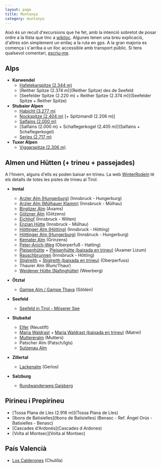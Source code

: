 ```yaml
---
layout: page
title: Muntanya
category: muntanya
---
```


Això és un recull d'excursions que he fet, amb la intenció sobretot de posar
ordre a la llista que tinc a
[wikiloc](http://ca.wikiloc.com/wikiloc/user.do?name=mcuquet).
Algunes tenen una breu explicació, d'altres són simplement un enllaç a la ruta
en gps. A la gran majoria es comença i s'arriba a un lloc accessible amb
transport públic. Si tens qualsevol comentari,
[escriu-me]({{site.baseurl}}/Contact).

## Alps

* **Karwendel**
    + [Hafelekarspitze (2.344 m)](Hafelekarspitze)
    + [Reither Spitze (2.374 m)](Reither Spitze) des de Seefeld
    + [Seefelder Spitze (2.220 m) + Reither Spitze (2.374 m)](Seefelder Spitze + Reither Spitze)
* **Stubaier Alpen**
    + [Habicht (3.277 m)](Habicht)
    + [Nockspitze (2.404 m)](Nockspitze) [+ Spitzmandl (2.206 m)]
    + [Salfains (2.000 m)](Salfains)
    + [Salfains (2.000 m) + Schaflegerkogel (2.405 m)](Salfains + Schaflegerkogel)
    + [Serles (2.717 m)](Serles)
* **Tuxer Alpen**
    + [Viggarspitze (2.306 m)](Viggarspitze)

## Almen und Hütten (+ trineu + passejades)

A l'hivern, alguns d'ells es poden baixar en trineu. La web
[WinterRodeln](http://www.winterrodeln.org/) té els detalls de totes les
pistes de trineu al Tirol. 

* **Inntal**
    + [Arzler Alm (Hungerburg)](http://ca.wikiloc.com/wikiloc/view.do?id=4071958) (Innsbruck - Hungerburg)
    + [Arzler Alm (Mülhauer Klamm)](http://ca.wikiloc.com/wikiloc/view.do?id=6941407) (Innsbruck - Mülhau)
    + [Birgitzer Alm](http://ca.wikiloc.com/wikiloc/view.do?id=7652857) (Axams)
    + [Götzner Alm](http://ca.wikiloc.com/wikiloc/view.do?id=4923529) (Götzens)
    + [Eichhof](http://ca.wikiloc.com/wikiloc/view.do?id=4338594) (Innsbruck - Wilten)
    + [Enzian Hütte](http://ca.wikiloc.com/wikiloc/view.do?id=3936454) (Innsbruck - Mülhau)
    + [Höttinger Alm (Hötting)](http://ca.wikiloc.com/wikiloc/view.do?id=6810635) (Innsbruck - Hötting)
    + [Höttinger Alm (Hungerburg)](http://ca.wikiloc.com/wikiloc/view.do?id=7171606) (Innsbruck - Hungerburg)
    + [Kemater Alm](http://ca.wikiloc.com/wikiloc/view.do?id=4165877) (Grinzens)
    + [Peter-Anich-Weg](http://ca.wikiloc.com/wikiloc/view.do?id=5425613) (Oberperfuß - Hatting)
    + [Pleisenhütte](http://ca.wikiloc.com/wikiloc/view.do?id=4215418) + [Pleisenhütte (baixada en trineu)](http://ca.wikiloc.com/wikiloc/view.do?id=4215421) (Axamer Lizum)
    + [Rauschbrunnen](http://ca.wikiloc.com/wikiloc/view.do?id=4426161) (Innsbruck - Hötting)
    + [Stiglreith](http://ca.wikiloc.com/wikiloc/view.do?id=3886550) + [Stiglreith (baixada en trineu)](http://ca.wikiloc.com/wikiloc/view.do?id=3886797) (Oberperfuss)
    + Thaurer Alm (Rum/Thaur)
    + [Weidener Hütte (Nafinghütte)](http://ca.wikiloc.com/wikiloc/view.do?id=5986494) (Weerberg)

* **Ötztal**
    + [Gampe Alm / Gampe Thaya](http://ca.wikiloc.com/wikiloc/view.do?id=5015386) (Sölden)

* **Seefeld**
    + [Seefeld in Tirol - Möserer See](http://ca.wikiloc.com/wikiloc/view.do?id=5818670)

* **Stubaital**
    + [Elfer](http://ca.wikiloc.com/wikiloc/view.do?id=8803862) (Neustift)
    + [Maria Waldrast](http://ca.wikiloc.com/wikiloc/view.do?id=4052803) + [Maria Waldrast (baixada en trineu)](http://ca.wikiloc.com/wikiloc/view.do?id=4052804) (Matrei)
    + [Muttereralm](http://ca.wikiloc.com/wikiloc/view.do?id=6810622) (Mutters)
    + Patscher Alm (Patsch/Igls)
    + [Sulzenau Alm](http://ca.wikiloc.com/wikiloc/view.do?id=7317679)

* **Zillertal**
    + [Lackenalm](http://ca.wikiloc.com/wikiloc/view.do?id=5015397) (Gerlos)

* **Salzburg**
    + [Rundwanderweg Gaisberg](http://ca.wikiloc.com/wikiloc/view.do?id=7472106)

## Pirineu i Prepirineu

* [Tossa Plana de Lles (2.916 m)](Tossa Plana de Lles)
* [Ibons de Batisielles](Ibons de Batisielles) (Benasc - Ref. Ángel Orús - Batisielles - Benasc)
* [Cascades d'Ardonés](Cascades d Ardones)
* [Volta al Montsec](Volta al Montsec)

## País Valencià

* [Los Calderones](http://ca.wikiloc.com/wikiloc/view.do?id=5916396) (Chulilla)

